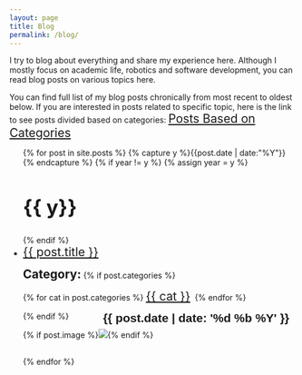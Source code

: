 ```yaml
---
layout: page
title: Blog
permalink: /blog/
---
```


I try to blog about everything and share my experience here. Although I mostly focus on academic life, robotics and software development, you can read blog posts on various topics here. 

You can find full list of my blog posts chronically from most recent to oldest below. If you are interested in posts related to specific topic, here is the link to see posts divided based on categories:
<a href="/categories" style="font-size:150%">Posts Based on Categories</a>


<ul id="archive">
{% for post in site.posts %}
  {% capture y %}{{post.date | date:"%Y"}}{% endcapture %}
  {% if year != y %}
    {% assign year = y %}
    <h2 style="font-size:250%" class="blogyear">{{ y}} </h2>
  {% endif %}
<li class="archiveposturl"><span><a href="{{ post.url }}" style="font-size:150%" title="{{ post.title }}">{{ post.title }}</a></span><br/>
<span class = "postlower">

<!--<strong>Author:</strong> {{post.author}} -->
<strong style="font-size:150%;"> Category:</strong>  {% if post.categories %}
 
  {% for cat in post.categories %}
  <a href="/categories/#{{ cat }}" style="font-size:150%" title="{{ cat }}">{{ cat }}</a>&nbsp;
  {% endfor %}

{% endif %} <!-- {{ post.categories | first }} -->
<strong style="font-size:150%; font-family: 'Titillium Web', sans-serif; float:right; padding-right: .5em">{{ post.date | date: '%d %b %Y' }}</strong> 

{% if post.image %}<a href="{{ post.url | prepend: site.baseurl }}" ><img src="{{ post.image }}" /></a>{% endif %}
</span> 

</li>

<h2></h2>
{% endfor %}
</ul>

<!-- {{ post.date | date: '%m %d, %Y' }} -->

